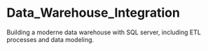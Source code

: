 # Data_Warehouse_Integration
Building a moderne data warehouse with SQL server, including ETL processes and data modeling.
